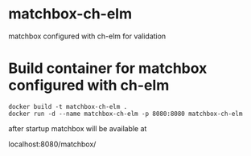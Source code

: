 # matchbox-ch-elm
matchbox configured with ch-elm for validation
# Build container for matchbox configured with ch-elm

```
docker build -t matchbox-ch-elm .
docker run -d --name matchbox-ch-elm -p 8080:8080 matchbox-ch-elm
```


after startup matchbox will be available at

localhost:8080/matchbox/

